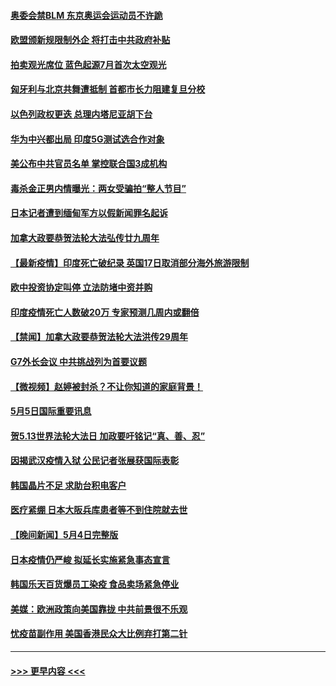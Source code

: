 #### [奥委会禁BLM 东京奥运会运动员不许跪](../pages/prog202/a103111617.md?t=05060652) 
#### [欧盟颁新规限制外企 将打击中共政府补贴](../pages/prog202/a103111623.md?t=05060652) 
#### [拍卖观光席位 蓝色起源7月首次太空观光](../pages/prog202/a103111625.md?t=05060652) 
#### [匈牙利与北京共舞遭抵制 首都市长力阻建复旦分校](../pages/prog202/a103111584.md?t=05060652) 
#### [以色列政权更迭 总理内塔尼亚胡下台](../pages/prog202/a103111621.md?t=05060652) 
#### [华为中兴都出局 印度5G测试选合作对象](../pages/prog202/a103111599.md?t=05060652) 
#### [美公布中共官员名单 掌控联合国3成机构](../pages/prog202/a103111472.md?t=05060652) 
#### [毒杀金正男内情曝光：两女受骗拍“整人节目”](../pages/prog202/a103111548.md?t=05060652) 
#### [日本记者遭到缅甸军方以假新闻罪名起诉](../pages/prog202/a103111559.md?t=05060652) 
#### [加拿大政要恭贺法轮大法弘传廿九周年](../pages/prog202/a103111441.md?t=05060652) 
#### [【最新疫情】印度死亡破纪录 英国17日取消部分海外旅游限制](../pages/prog202/a103111432.md?t=05060652) 
#### [欧中投资协定叫停 立法防堵中资并购](../pages/prog202/a103111424.md?t=05060652) 
#### [印度疫情死亡人数破20万 专家预测几周内或翻倍](../pages/prog202/a103111325.md?t=05060652) 
#### [【禁闻】加拿大政要恭贺法轮大法洪传29周年](../pages/prog202/a103111416.md?t=05060652) 
#### [G7外长会议 中共挑战列为首要议题](../pages/prog202/a103111396.md?t=05060652) 
#### [【微视频】赵婷被封杀？不让你知道的家庭背景！](../pages/prog202/a103111392.md?t=05060652) 
#### [5月5日国际重要讯息](../pages/prog202/a103111340.md?t=05060652) 
#### [贺5.13世界法轮大法日 加政要吁铭记“真、善、忍”](../pages/prog202/a103111237.md?t=05060652) 
#### [因揭武汉疫情入狱 公民记者张展获国际表彰](../pages/prog202/a103111109.md?t=05060652) 
#### [韩国晶片不足 求助台积电客户](../pages/prog202/a103111106.md?t=05060652) 
#### [医疗紧绷 日本大阪兵库患者等不到住院就去世](../pages/prog202/a103111021.md?t=05060652) 
#### [【晚间新闻】5月4日完整版](../pages/prog202/a103110945.md?t=05060652) 
#### [日本疫情仍严峻 拟延长实施紧急事态宣言](../pages/prog202/a103110952.md?t=05060652) 
#### [韩国乐天百货爆员工染疫 食品卖场紧急停业](../pages/prog202/a103110941.md?t=05060652) 
#### [美媒：欧洲政策向美国靠拢 中共前景很不乐观](../pages/prog202/a103110503.md?t=05060652) 
#### [忧疫苗副作用 美国香港民众大比例弃打第二针](../pages/prog202/a103110801.md?t=05060652) 

----
#### [ >>> 更早内容 <<< ](../indexes/prog202-earlier.md)
